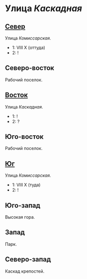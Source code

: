 # Улица *Каскадная*

## [Север](./560060.md)

Улица *Комиссарская*.

* 1:    VIII    X (оттуда)
* 2:    !

## Северо-восток

Рабочий поселок.

## [Восток](./580065.md)

Улица *Каскадная*.

* 1:    !
* 2:    ?

## Юго-восток

Рабочий поселок.

## [Юг](./560070.md)

Улица *Комиссарская*.

* 1:    VIII    X (туда)
* 2:    !

## Юго-запад

Высокая гора.

## Запад

Парк.

## Северо-запад

Каскад крепостей.
